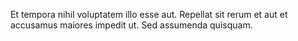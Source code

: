 Et tempora nihil voluptatem illo esse aut. Repellat sit rerum et aut et accusamus maiores impedit ut. Sed assumenda quisquam.